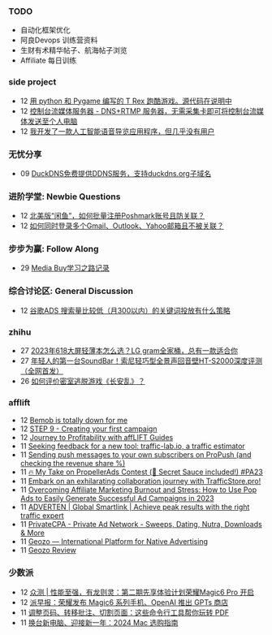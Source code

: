 ### TODO
-  自动化框架优化
-  阿良Devops 训练营资料
-  生财有术精华帖子、航海帖子浏览
-  Affiliate 每日训练

### side project
<!-- sideproject:START -->
-  12 [用 python 和 Pygame 编写的 T Rex 跑酷游戏。源代码在说明中](https://www.youtube.com/watch?v=pZySIXSelCA)
-  12 [控制台流媒体服务器 - DNS+RTMP 服务器，无需采集卡即可将控制台流媒体发送至个人电脑](https://github.com/Aioros/console-streaming-server)
-  12 [我开发了一款人工智能语音导览应用程序，但几乎没有用户](https://www.reddit.com/r/SideProject/comments/18gpp0e/ive_built_an_ai_audio_tour_app_but_have_almost_no/)<!-- sideproject:END -->


### 无忧分享
<!-- ruyo:START -->
-  09 [DuckDNS免费提供DDNS服务，支持duckdns.org子域名](https://51.ruyo.net/18593.html)<!-- ruyo:END -->

### 进阶学堂: Newbie Questions
<!-- advertcn1:START -->
-  12 [北美版“闲鱼”，如何批量注册Poshmark账号且防关联？](https://www.advertcn.com/thread-113645-1-1.html)
-  12 [如何同时登录多个Gmail、Outlook、Yahoo邮箱且不被关联？](https://www.advertcn.com/thread-113644-1-1.html)<!-- advertcn1:END -->

### 步步为赢: Follow Along
<!-- advertcn2:START -->
-  29 [Media Buy学习之路记录](https://www.advertcn.com/thread-113493-1-1.html)<!-- advertcn2:END -->

### 综合讨论区: General Discussion
<!-- advertcn3:START -->
-  12 [谷歌ADS 搜索量比较低（月300以内）的关键词投放有什么策略](https://www.advertcn.com/thread-113642-1-1.html)<!-- advertcn3:END -->


### zhihu
<!-- zhihu:START -->
-  27 [2023年618大屏轻薄本怎么选？LG gram全家桶，总有一款适合你](http://zhuanlan.zhihu.com/p/632641888?utm_campaign=rss&utm_medium=rss&utm_source=rss&utm_content=title)
-  27 [年轻人的第一台SoundBar！索尼轻巧型全景声回音壁HT-S2000深度评测（全网首发）](http://zhuanlan.zhihu.com/p/630990296?utm_campaign=rss&utm_medium=rss&utm_source=rss&utm_content=title)
-  26 [如何评价密室逃脱游戏《长安乱》？](http://www.zhihu.com/question/563950552/answer/3045961312?utm_campaign=rss&utm_medium=rss&utm_source=rss&utm_content=title)<!-- zhihu:END -->

### afflift
<!-- afflift:START -->
-  12 [Bemob is totally down for me](https://afflift.com/f/threads/bemob-is-totally-down-for-me.12441/)
-  12 [STEP 9 - Creating your first campaign](https://afflift.com/f/threads/step-9-creating-your-first-campaign.12320/)
-  12 [Journey to Profitability with affLIFT Guides](https://afflift.com/f/threads/journey-to-profitability-with-afflift-guides.10148/)
-  11 [Seeking feedback for a new tool: traffic-lab.io, a traffic estimator](https://afflift.com/f/threads/seeking-feedback-for-a-new-tool-traffic-lab-io-a-traffic-estimator.12301/)
-  11 [Sending push messages to your own subscribers on ProPush &lpar;and checking the revenue share %&rpar;](https://afflift.com/f/threads/sending-push-messages-to-your-own-subscribers-on-propush-and-checking-the-revenue-share.10040/)
-  11 [🔥 My Take on PropellerAds Contest &lpar;🍅 Secret Sauce included!&rpar; #PA23](https://afflift.com/f/threads/%F0%9F%94%A5-my-take-on-propellerads-contest-%F0%9F%8D%85-secret-sauce-included-pa23.11642/)
-  11 [Embark on an exhilarating collaboration journey with TrafficStore.pro!](https://afflift.com/f/threads/embark-on-an-exhilarating-collaboration-journey-with-trafficstore-pro.12220/)
-  11 [Overcoming Affiliate Marketing Burnout and Stress: How to Use Pop Ads to Easily Generate Successful Ad Campaigns in 2023](https://afflift.com/f/threads/overcoming-affiliate-marketing-burnout-and-stress-how-to-use-pop-ads-to-easily-generate-successful-ad-campaigns-in-2023.12437/)
-  11 [ADVERTEN | Global Smartlink | Achieve peak results with the right traffic expert](https://afflift.com/f/threads/adverten-global-smartlink-achieve-peak-results-with-the-right-traffic-expert.7526/)
-  11 [PrivateCPA - Private Ad Network - Sweeps, Dating, Nutra, Downloads &amp; More](https://afflift.com/f/threads/privatecpa-private-ad-network-sweeps-dating-nutra-downloads-more.4271/)
-  11 [Geozo — International Platform for Native Advertising](https://afflift.com/f/threads/geozo-%E2%80%94-international-platform-for-native-advertising.12082/)
-  11 [Geozo Review](https://afflift.com/f/threads/geozo-review.12440/)<!-- afflift:END -->

### 少数派
<!-- sspai:START -->
-  12 [众测 | 性能至强，有龙则灵：第二期先享体验计划荣耀Magic6 Pro 开启](https://sspai.com/post/85765)
-  12 [派早报：荣耀发布 Magic6 系列手机、OpenAI 推出 GPTs 商店](https://sspai.com/post/85764)
-  11 [调整页码、转移批注、切割页面：这些命令行工具帮你玩转 PDF](https://sspai.com/prime/story/cli-utils-for-pdf-manipulations)
-  11 [换台新电脑、迎接新一年：2024 Mac 选购指南](https://sspai.com/post/85735)<!-- sspai:END -->
